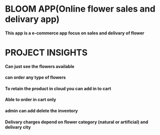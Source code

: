 # BLOOM APP(Online flower sales and delivary app)
#### This app is a e-commerce app focus on sales and delivary of flower
 
 # PROJECT INSIGHTS
 #### Can just see the flowers available
 #### can order any type of flowers
 #### To retain the product in cloud you can add in to cart
 #### Able to order in cart only
 #### admin can add delete the inventory
 #### Delivary charges depend on flower category (natural or artificial) and delivary city
